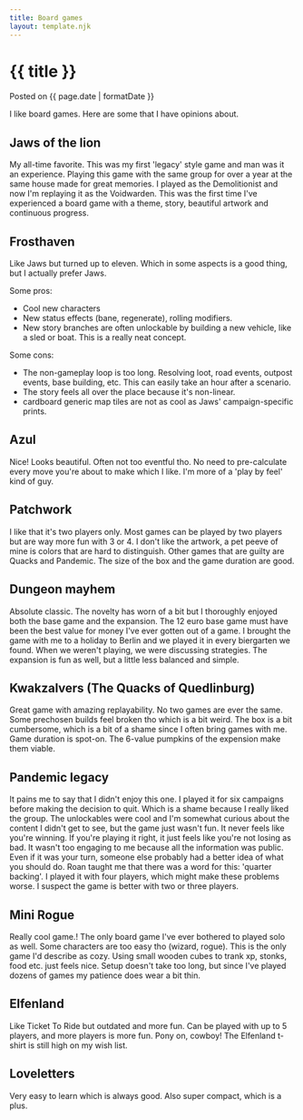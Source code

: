 ```yaml
---
title: Board games
layout: template.njk
---
```


<div class="post-header">
    <h1 class="post-title">{{ title }}</h1>
    <p class="post-metadata">Posted on {{ page.date | formatDate }}</p>
</div>

I like board games. Here are some that I have opinions about.

## Jaws of the lion
My all-time favorite. This was my first 'legacy' style game and man was it an experience. Playing this game with the same group for over a year at the same house made for great memories. I played as the Demolitionist and now I'm replaying it as the Voidwarden.
This was the first time I've experienced a board game with a theme, story, beautiful artwork and continuous progress.

## Frosthaven
Like Jaws but turned up to eleven. Which in some aspects is a good thing, but I actually prefer Jaws. 

Some pros:
- Cool new characters
- New status effects (bane, regenerate), rolling modifiers.
- New story branches are often unlockable by building a new vehicle, like a sled or boat. This is a really neat concept.

Some cons:
- The non-gameplay loop is too long. Resolving loot, road events, outpost events, base building, etc. This can easily take an hour after a scenario.
- The story feels all over the place because it's non-linear. 
- cardboard generic map tiles are not as cool as Jaws' campaign-specific prints.

    
## Azul
Nice! Looks beautiful. Often not too eventful tho. No need to pre-calculate every move you're about to make which I like. I'm more of a 'play by feel' kind of guy.

## Patchwork
I like that it's two players only. Most games can be played by two players but are way more fun with 3 or 4. I don't like the artwork, a pet peeve of mine is colors that are hard to distinguish. Other games that are guilty are Quacks and Pandemic. The size of the box and the game duration are good.

## Dungeon mayhem
Absolute classic. The novelty has worn of a bit but I thoroughly enjoyed both the base game and the expansion. The 12 euro base game must have been the best value for money I've ever gotten out of a game. I brought the game with me to a holiday to Berlin and we played it in every biergarten we found. When we weren't playing, we were discussing strategies. The expansion is fun as well, but a little less balanced and simple.

## Kwakzalvers (The Quacks of Quedlinburg)
Great game with amazing replayability. No two games are ever the same. Some prechosen builds feel broken tho which is a bit weird. The box is a bit cumbersome, which is a bit of a shame since I often bring games with me. Game duration is spot-on. The 6-value pumpkins of the expension make them viable.

## Pandemic legacy
It pains me to say that I didn't enjoy this one. I played it for six campaigns before making the decision to quit. Which is a shame because I really liked the group. The unlockables were cool and I'm somewhat curious about the content I didn't get to see, but the game just wasn't fun.
It never feels like you're winning. If you're playing it right, it just feels like you're not losing as bad. 
It wasn't too engaging to me because all the information was public. Even if it was your turn, someone else probably had a better idea of what you should do. Roan taught me that there was a word for this: 'quarter backing'.
I played it with four players, which might make these problems worse. I suspect the game is better with two or three players.

## Mini Rogue
Really cool game.! The only board game I've ever bothered to played solo as well. Some characters are too easy tho (wizard, rogue). This is the only game I'd describe as cozy. Using small wooden cubes to trank xp, stonks, food etc. just feels nice. Setup doesn't take too long, but since I've played dozens of games my patience does wear a bit thin.

## Elfenland
Like Ticket To Ride but outdated and more fun. Can be played with up to 5 players, and more players is more fun. Pony on, cowboy! The Elfenland t-shirt is still high on my wish list.

## Loveletters
Very easy to learn which is always good. Also super compact, which is a plus.
